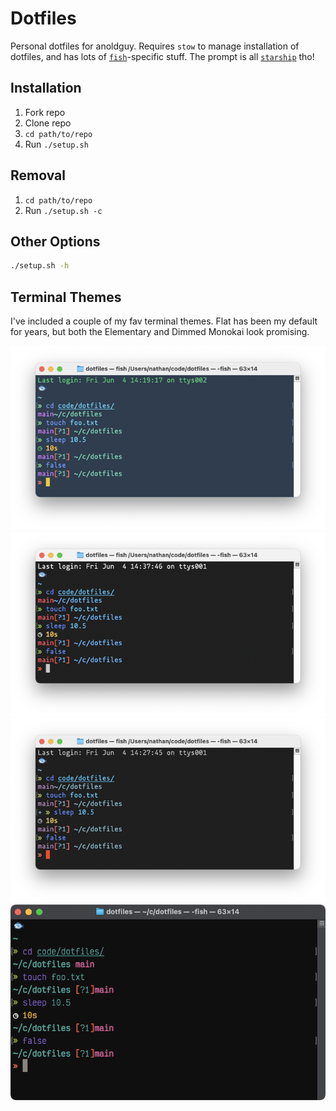 # Dotfiles

Personal dotfiles for anoldguy. Requires `stow` to manage installation of dotfiles, and has lots of [`fish`](https://fishshell.com/)-specific stuff. The prompt is all [`starship`](https://starship.rs) tho!

## Installation

1. Fork repo
2. Clone repo
3. `cd path/to/repo`
4. Run `./setup.sh`

## Removal

1. `cd path/to/repo`
2. Run `./setup.sh -c`

## Other Options

```bash
./setup.sh -h
```

## Terminal Themes

I've included a couple of my fav terminal themes. Flat has been my default for years, but both the Elementary and Dimmed Monokai look promising.

![Flat Terminal Preview](flat-terminal-preview.png)
![Elementary Terminal Preview](elementary-terminal-preview.png)
![Dimmed Monokai Terminal Preview](dimmed-monokai-terminal-preview.png)
![Flexoki Terminal Preview](flexoki-terminal-preview.png)
